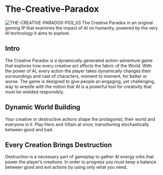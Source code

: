 # The-Creative-Paradox
![THE-CREATIVE-PARADOX-PGS_03](https://github.com/Launch-Session/The-Creative-Paradox/assets/2120817/cc25d740-9698-4ed4-95fb-7a4f8d032cdb)
The Creative Paradox in an original gaming IP that examines the impact of AI on humanity, powered by the very AI technology it aims to explore.

## Intro
The Creative Paradox is a dynamically generated action-adventure game that explores how every creative act affects the fabric of the World. With the power of AI, every action the player takes dynamically changes their surroundings and cast of characters, moment to moment, for better or worse.
The game is designed to give people an engaging, yet challenging, way to wrestle with the notion that AI is a powerful tool for creativity that must be wielded responsibly.

## Dynamic World Building
Your creative or destructive actions shape the protagonist, their world and everyone in it.
Play Hero and Villain at once, transitioning stochastically between good and bad. 

## Every Creation Brings Destruction 

Destruction is a necessary part of gameplay to gather AI energy orbs that power the player’s creations.
In order to progress you must keep a balance between good and evil actions by using only what you need.
